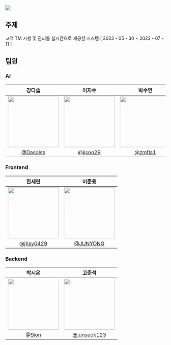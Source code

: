 <img src="https://capsule-render.vercel.app/api?type=waving&color=auto&height=200&section=header&text=AI_36_Project&fontSize=90&fontColor=ffffff" />

## 주제
고객 TM 시행 및 관리를 실시간으로 제공할 시스템 ( 2023 - 05 - 30 ~ 2023 - 07 - 11 )

## 팀원
### AI

| 강다솔 | 이지수 |  박수연 |
| :---------: | :------: | :--------: |
| <img width="160px" src="https://avatars.githubusercontent.com/u/106011096?v=4" /> | <img width="160px" src="https://avatars.githubusercontent.com/u/120074030?v=4" /> | <img width="160px" src="https://avatars.githubusercontent.com/u/124108645?v=4"/>|
|[@Dasolss](https://github.com/Dasolss)  |  [@jisoo29](https://github.com/jisoo29)  | [@zmfla1](https://github.com/zmfla1)|
### Frontend
| 한세린 | 이준용 |
| :--------: | :---------: |
| <img width="160px" src="https://avatars.githubusercontent.com/u/62207913?v=4" /> | <img width="160px" src="https://avatars.githubusercontent.com/u/98500133?v=4" />|
| [@jhsy0429](https://github.com/jhsy0429) | [@JUNYONG](https://github.com/diqkrgo)|
### Backend
| 박시온 | 고준석 |
| :--------: | :---------: |
| <img width="160px" src="https://avatars.githubusercontent.com/u/35020426?v=4" /> | <img width="160px" src="https://avatars.githubusercontent.com/u/57626712?v=4" />|
| [@Sion](https://github.com/Garalulu) | [@junseok123](https://github.com/junseok123)|

<!-- <div align="center"> -->



